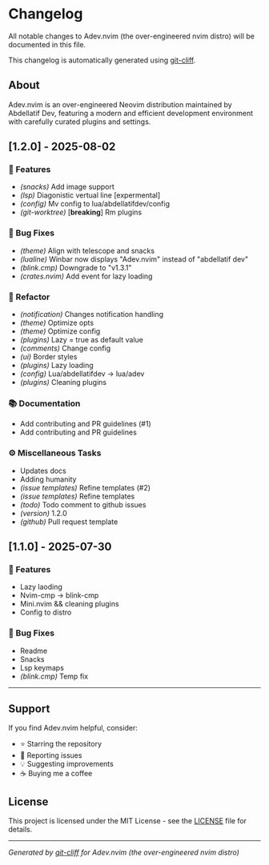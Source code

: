 # Changelog

All notable changes to Adev.nvim (the over-engineered nvim distro) will be
documented in this file.

This changelog is automatically generated using
[git-cliff](https://git-cliff.org).

## About

Adev.nvim is an over-engineered Neovim distribution maintained by Abdellatif
Dev, featuring a modern and efficient development environment with carefully
curated plugins and settings.

## [1.2.0] - 2025-08-02

### 🚀 Features

- _(snacks)_ Add image support
- _(lsp)_ Diagonistic vertual line [expermental]
- _(config)_ Mv config to lua/abdellatifdev/config
- _(git-worktree)_ [**breaking**] Rm plugins

### 🐛 Bug Fixes

- _(theme)_ Align with telescope and snacks
- _(lualine)_ Winbar now displays "Adev.nvim" instead of "abdellatif dev"
- _(blink.cmp)_ Downgrade to "v1.3.1"
- _(crates.nvim)_ Add event for lazy loading

### 🚜 Refactor

- _(notification)_ Changes notification handling
- _(theme)_ Optimize opts
- _(theme)_ Optimize config
- _(plugins)_ Lazy = true as default value
- _(comments)_ Change config
- _(ui)_ Border styles
- _(plugins)_ Lazy loading
- _(config)_ Lua/abdellatifdev -> lua/adev
- _(plugins)_ Cleaning plugins

### 📚 Documentation

- Add contributing and PR guidelines (#1)
- Add contributing and PR guidelines

### ⚙️ Miscellaneous Tasks

- Updates docs
- Adding humanity
- _(issue templates)_ Refine templates (#2)
- _(issue templates)_ Refine templates
- _(todo)_ Todo comment to github issues
- _(version)_ 1.2.0
- _(github)_ Pull request template

## [1.1.0] - 2025-07-30

### 🚀 Features

- Lazy laoding
- Nvim-cmp -> blink-cmp
- Mini.nvim && cleaning plugins
- Config to distro

### 🐛 Bug Fixes

- Readme
- Snacks
- Lsp keymaps
- _(blink.cmp)_ Temp fix

---

## Support

If you find Adev.nvim helpful, consider:

- ⭐ Starring the repository
- 🐛 Reporting issues
- 💡 Suggesting improvements
- ☕ Buying me a coffee

## License

This project is licensed under the MIT License - see the [LICENSE](LICENSE) file
for details.

---

_Generated by [git-cliff](https://git-cliff.org) for Adev.nvim (the
over-engineered nvim distro)_
